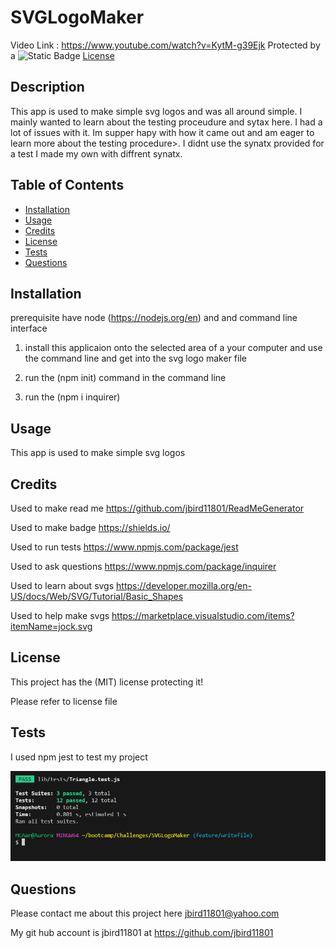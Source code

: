 # SVGLogoMaker

Video Link : https://www.youtube.com/watch?v=KytM-g39Ejk
Protected by a ![Static Badge](https://img.shields.io/badge/MIT-b06402) [License](#license)

## Description

This app is used to make simple svg logos and was all around simple. I mainly wanted to learn about the testing proceudure and sytax here. I had a lot of issues with it. Im supper hapy with how it came out and am eager to learn more about the testing procedure>. I didnt use the synatx provided for a test I made my own with diffrent synatx.

## Table of Contents

- [Installation](#installation)
- [Usage](#usage)
- [Credits](#credits)
- [License](#license)
- [Tests](#Tests)
- [Questions](#Questions)

## Installation

prerequisite have node (https://nodejs.org/en) and and command line interface 

1) install this applicaion onto the selected area of a your computer and use the command line and get into the svg logo maker file

2) run the (npm init) command in the command line 

3) run the (npm i inquirer)

## Usage

This app is used to make simple svg logos

## Credits

Used to make read me https://github.com/jbird11801/ReadMeGenerator

Used to make badge https://shields.io/

Used to run tests https://www.npmjs.com/package/jest

Used to ask questions https://www.npmjs.com/package/inquirer

Used to learn about svgs https://developer.mozilla.org/en-US/docs/Web/SVG/Tutorial/Basic_Shapes

Used to help make svgs https://marketplace.visualstudio.com/items?itemName=jock.svg

## License

This project has the (MIT) license protecting it!

Please refer to license file 

## Tests

I used npm jest to test my project 

![Immage showing passing results for my test](lib/Images/TestPass.PNG)

## Questions

Please contact me about this project here [jbird11801@yahoo.com](mailto:jbird11801@yahoo.com)
            
My git hub account is jbird11801 at https://github.com/jbird11801
